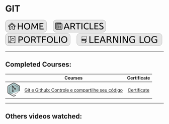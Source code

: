 # GIT

[![HOME](../../img/button_home.png)](https://github.com/mmmarceleza/My-Learning-Tracker#marcelos-learning-tracker) &nbsp; &nbsp; [![MY ARTICLES](../../img/button_article.png)](https://github.com/mmmarceleza/My-Learning-Tracker/blob/master/content/my-articles.md#my-articles) &nbsp; &nbsp; [![PORTFOLIO](../../img/button_portfolio.png)](https://github.com/mmmarceleza/My-Learning-Tracker/blob/master/content/portfolio.md#portfolio) &nbsp; &nbsp; [![LEARNING LOG](../../img/button_log.png)](https://github.com/mmmarceleza/My-Learning-Tracker/blob/master/content/learning-log.md#learning-log)

***

## Completed Courses:

|   | Courses | Certificate |
|:---:|:---:|:---:|
| ![Git](../../img/git-alura.png) | [Git e Github: Controle e compartilhe seu código](https://cursos.alura.com.br/course/git-github-controle-de-versao) | [Certificate](https://cursos.alura.com.br/certificate/b124f9f3-4e68-4ec8-a1f9-218159f6ff9a) |

***

## Others videos watched:

